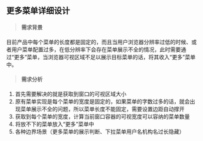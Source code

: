 ## 更多菜单详细设计

> #### 需求背景

目前产品中每个菜单的长度都是固定的，而且当用户浏览器分辨率过低的时候、或者用户菜单配置过多，在低分辨率下会存在菜单展示不全的情况，此时需要通过“更多”菜单，当浏览器可视区域不足以展示目标菜单的话，将其收入“更多”菜单中。



> #### 需求分析

1. 首先需要解决的就是获取到窗口的可视区域大小
2. 原有菜单实现是每个菜单的宽度是固定的，如果菜单的字数过多的话，就会出现菜单展示不全的问题，所以菜单长度不能固定，需要设置边距自动撑开
3. 获取到每个菜单的宽度，计算当前窗口容器的可视宽度可以容纳的菜单数量
4. 将放不下的菜单放入“更多”菜单中
5. 各种边界场景（更多菜单的展示判断、下拉菜单用户名机构名过长隐藏）
